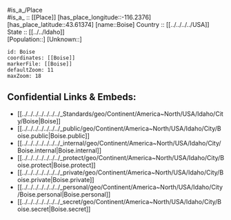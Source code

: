 ﻿---
location: [43.61374,-116.2376] 
mapzoom: [7,12] 
mapmarker: city 
type: City
tags:
- geo/City


SpocWebEntityId: 36085
isDeleted: false
confidential: public

---
#is_a_/Place  
#is_a_ :: [[Place]] 
[has_place_longitude::-116.2376] 
[has_place_latitude::43.61374] 
[name::Boise] 
Country :: [[../../../../USA]]  
State :: [[../../Idaho]]  
[Population::] 
[Unknown::] 


```leaflet
id: Boise
coordinates: [[Boise]] 
markerFile: [[Boise]] 
defaultZoom: 11 
maxZoom: 18
```


## Confidential Links & Embeds: 
- [[../../../../../../../_Standards/geo/Continent/America~North/USA/Idaho/City/Boise|Boise]] 
- [[../../../../../../../_public/geo/Continent/America~North/USA/Idaho/City/Boise.public|Boise.public]] 
- [[../../../../../../../_internal/geo/Continent/America~North/USA/Idaho/City/Boise.internal|Boise.internal]] 
- [[../../../../../../../_protect/geo/Continent/America~North/USA/Idaho/City/Boise.protect|Boise.protect]] 
- [[../../../../../../../_private/geo/Continent/America~North/USA/Idaho/City/Boise.private|Boise.private]] 
- [[../../../../../../../_personal/geo/Continent/America~North/USA/Idaho/City/Boise.personal|Boise.personal]] 
- [[../../../../../../../_secret/geo/Continent/America~North/USA/Idaho/City/Boise.secret|Boise.secret]] 
